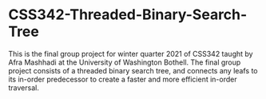 # CSS342-Threaded-Binary-Search-Tree

This is the final group project for winter quarter 2021 of CSS342 taught by Afra Mashhadi at the University of Washington Bothell. The final group project consists
of a threaded binary search tree, and connects any leafs to its in-order predecessor to create a faster and more efficient in-order traversal. 
